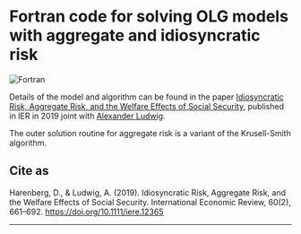 # Fortran code for solving OLG models with aggregate and idiosyncratic risk

![Fortran](https://img.shields.io/badge/Fortran-%23734F96.svg?style=for-the-badge&logo=fortran&logoColor=white)

Details of the model and algorithm can be found in the paper [Idiosyncratic Risk, Aggregate Risk, and the Welfare Effects of Social Security](https://onlinelibrary.wiley.com/doi/10.1111/iere.12365), published in IER in 2019 joint with [Alexander Ludwig](https://alexander-ludwig.com/).

The outer solution routine for aggregate risk is a variant of the Krusell-Smith algorithm.

## Cite as
Harenberg, D., & Ludwig, A. (2019). Idiosyncratic Risk, Aggregate Risk, and the Welfare Effects of Social Security. International Economic Review, 60(2), 661–692. https://doi.org/10.1111/iere.12365

*************************************************************************
